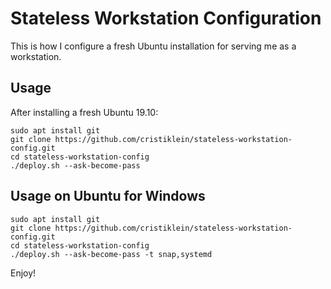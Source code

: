 Stateless Workstation Configuration
===================================
This is how I configure a fresh Ubuntu installation for serving me as a workstation.

Usage
-----
After installing a fresh Ubuntu 19.10:

```
sudo apt install git
git clone https://github.com/cristiklein/stateless-workstation-config.git
cd stateless-workstation-config
./deploy.sh --ask-become-pass
```

Usage on Ubuntu for Windows
---------------------------
```
sudo apt install git
git clone https://github.com/cristiklein/stateless-workstation-config.git
cd stateless-workstation-config
./deploy.sh --ask-become-pass -t snap,systemd
```

Enjoy!
